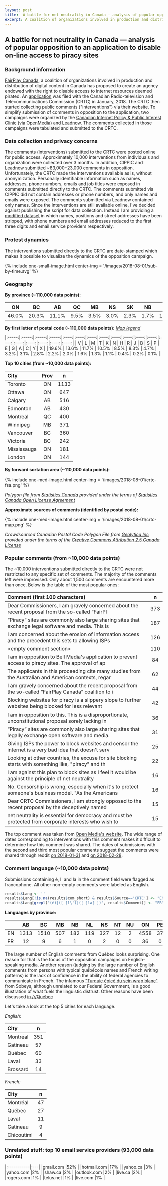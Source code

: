 ```yaml
---
layout: post
title:  A battle for net neutrality in Canada — analysis of popular opposition to an application to disable on-line access to piracy sites
excerpt: A coalition of organizations involved in production and distribution of digital content in Canada has proposed to create an agency endowed with the right to disable access to internet resources deemed pirated. An application was filed with the Canadian Radio-television and Telecommunications Commission. The CRTC collected public comments ("interventions") and made them available online.
---
```


## A battle for net neutrality in Canada — analysis of popular opposition to an application to disable on-line access to piracy sites
### Background information

[FairPlay Canada](https://www.fairplaycanada.com), a coalition of organizations involved in production and distribution of digital content in Canada has proposed to create an agency endowed with the right to disable access to internet resources deemed pirated. An [application](https://services.crtc.gc.ca/pub/instances-proceedings/Default-Defaut.aspx?lang=eng&YA=2018&S=C&PA=t&PT=pt1&PST=a#201800467
) was filed with the Canadian Radio-television and Telecommunications Commission (CRTC) in January, 2018. The CRTC then started collecting public comments ("interventions") via their website. To simplify submission of comments in opposition to the application, two campaigns were organized by the [Canadian Internet Policy & Public Interest Clinic](https://cippic.ca) (via [OpenMedia](https://openmedia.org/)) and [Leadnow](https://act.leadnow.ca/block-bell). The comments collected in those campaigns were tabulated and submitted to the CRTC.


### Data collection and privacy concerns

The comments (interventions) submitted to the CRTC were posted online for public access. Approximately 10,000 interventions from individuals and organization were collected over 3 months. In addition, CIPPIC and Leadnow submitted ~83,000+23,000 comments in opposition. Unfortunately, the CRTC made the interventions available as is, without anonymization. Personally identifiable information such as names, addresses, phone numbers, emails and job titles were exposed in comments submitted directly to the CRTC. The comments submitted via CIPPIC did not contain addresses or phone numbers, and only names and emails were exposed. The comments submitted via Leadnow contained only names. Since the interventions are still available online, I've decided against publishing the script for data collection. Instead I am providing a [modified dataset](https://github.com/ex-punctis/fairplay-canada-opposition) in which names, positions and street addresses have been stripped, with phone numbers and email addresses reduced to the first three digits and email service providers respectively.

### Protest dynamics

The interventions submitted directly to the CRTC are date-stamped which makes it possible to visualize the dynamics of the opposition campaign.

{% include one-small-image.html center-img = '/images/2018-08-01/sub-by-time.svg' %}

### Geography

**By province (~110,000 data points):**


|  ON   |  BC   |  AB   |  QC  |  MB  |  NS  |  SK  |  NB  |  NL  |  NA  |  PE  |  YT  | NT+NU |
|:-----:|:-----:|:-----:|:----:|:----:|:----:|:----:|:----:|:----:|:----:|:----:|:----:|:-----:|
| 46.0% | 20.3% | 11.1% | 9.5% | 3.5% | 3.0% | 2.3% | 1.7% | 1.1% | 0.8% | 0.4% | 0.3% | 0.1%  |


**By first letter of postal code (~110,000 data points):** *[Map legend](https://www.ic.gc.ca/eic/site/bsf-osb.nsf/eng/br03396.html)*

|:-----:|:-----:|:-----:|:-----:|:----:|:----:|:----:|:----:|:----:|:----:|:----:|:----:|:----:|:----:|:----:|:----:|:----:|:----:|
|   V   |   L   |   M   |   T   |  K   |  N   |  H   |  R   |  J   |  B   |  S   |  P   |  E   |  G   |  A   |  C   |  Y   |  X   |
| 19.6% | 13.6% | 11.7% | 10.5% | 8.5% | 8.3% | 4.7% | 3.2% | 3.1% | 2.8% | 2.2% | 2.0% | 1.6% | 1.3% | 1.1% | 0.4% | 0.2% | 0.1% | 

**Top 10 cities (from ~10,000 data points):**

|City        | Prov     |  n   |
|:-----------|:--------:|:----:|
|Toronto     |    ON    | 1133 |
|Ottawa      |    ON    | 647  |
|Calgary     |    AB    | 516  |
|Edmonton    |    AB    | 430  |
|Montreal    |    QC    | 400  |
|Winnipeg    |    MB    | 371  |
|Vancouver   |    BC    | 360  |
|Victoria    |    BC    | 242  |
|Mississauga |    ON    | 181  |
|London      |    ON    | 144  |


**By forward sortation area (~110,000 data points):**

{% include one-med-image.html center-img = '/images/2018-08-01/crtc-fsa.png' %}

*Polygon file from [Statistics Canada](https://www12.statcan.gc.ca/census-recensement/2011/geo/bound-limit/bound-limit-2011-eng.cfm) provided under the terms of
[Statistics Canada Open License Agreement](https://www.statcan.gc.ca/eng/reference/licence)*

**Approximate sources of comments (identified by postal code):**

{% include one-med-image.html center-img = '/images/2018-08-01/crtc-map.png' %}

*Crowdsourced Canadian Postal Code Polygon File from [Geolytica Inc](https://geocoder.ca/?freedata=1) provided under the terms of the [Creative Commons Attribution 2.5 Canada License](https://creativecommons.org/licenses/by/2.5/ca/)*



### Popular comments (from ~10,000 data points)

The ~10,000 interventions submitted directly to the CRTC were not restricted to any specific set of comments. The majority of the comments left were improvised. Only about 1,500 comments are encountered more than once. Below is the table of the most popular ones:

|Comment (first 100 characters)                                                                       |   n|
|:----------------------------------------------------------------------------------------------------|:--:|
|Dear Commissioners, I am gravely concerned about the recent proposal from the so-called “FairPl      | 373|
|“Piracy” sites are commonly also large sharing sites that exchange legal software and media. This is | 187|
|I am concerned about the erosion of information access and the precedent this sets to allowing ISPs  | 126|
|\<empty comment section>                                                                             | 110|
|I am in opposition to Bell Media's application to prevent access to piracy sites. The approval of ap |  84|
|The applicants in this proceeding cite many studies from the Australian and American contexts, regar |  62|
|I am gravely concerned about the recent proposal from the so-called “FairPlay Canada” coalition to i |  44|
|Blocking websites for piracy is a slippery slope to further websites being blocked for less relevant |  42|
|I am in opposition to this. This is a disproportionate, unconstitutional proposal sorely lacking in  |  36|
|“Piracy” sites are commonly also large sharing sites that legally exchange open software and media.  |  31|
|Giving ISPs the power to block websites and censor the internet is a very bad idea that doesn't serv |  25|
|Looking at other countries, the excuse for site blocking starts with something like, "piracy" and th |  22|
|I am against this plan to block sites as I feel it would be against the principle of net neutrality  |  16|
|No. Censorship is wrong, especially when it's to protect someone's business model. "As the Americans |  16|
|Dear CRTC Commissioners, I am strongly opposed to the recent proposal by the deceptively named       |  15|
|net neutrality is essential for democracy and must be protected from corporate interests who wish to |  15|

The top comment was taken from [Open Media's website](https://act.openmedia.org/DontCensor). The wide range of dates corresponding to interventions with this comment makes it difficult to determine how this comment was shared. The dates of submissions with the second and third most popular comments suggest the comments were shared through reddit [on 2018-01-31](https://www.reddit.com/r/canada/comments/7u7bov/the_crtc_has_posted_their_form_for_public/) and [on 2018-02-28](https://www.reddit.com/r/canada/comments/80zuym/are_you_going_to_let_bell_and_its_fairplay/).


### Comment language (~10,000 data points)

Submissions containing é, l' and la in the comment field were flagged as francophone. All other non-empty comments were labeled as English. 

```R
results$Lang <- ''
results$Lang[!is.na(results$com_short) & results$Source=='CRTC'] <- "EN"
results$Lang[grepl("(é)|([ ]l\')|([ ]la[ ])", results$Comment)] <- "FR"
```

**Languages by province:**

|   |  AB  |  BC  | MB  | NB  | NL  | NS  | NT | NU |  ON  | PE | QC  | SK  | YT |
|:--|:----:|:----:|:---:|:---:|:---:|:---:|:--:|:--:|:----:|:--:|:---:|:---:|:--:|
|EN | 1313 | 1510 | 507 | 182 | 119 | 327 | 12 | 2  | 4558 | 37 | 788 | 236 | 12 |
|FR |  12  |  9   |  6  |  1  |  0  |  2  | 0  | 0  |  36  | 0  | 164 |  4  | 0  |

The large number of English comments from Québec looks surprising. One reason for that is the focus of the opposition campaigns on English-speaking media. Another reason (judging by the large number of English comments from persons with typical québécois names and French writing patterns) is the lack of confidence in the ability of federal agencies to communicate in French. The infamous ["Turquie épicé du sein wrap blanc"](https://ici.radio-canada.ca/nouvelle/1027502/sandwich-wrap-erreur-traduction-sobeys-excuse) from Sobeys, although unrelated to our Federal Government, is a good illustration of what fuels the linguistic distrust. Other reasons have been discussed [in /r/Québec](https://www.reddit.com/r/Quebec/comments/85v4zt/analysis_of_crtc_comments_unexpectedly_low_usage/)

Let's take a look at the top 5 cities for each language.

*English:*

|City          | n  |
|:-------------|:--:|
|Montréal      | 351|
|Gatineau      |  57|
|Québec        |  60|
|Laval         |  33|
|Brossard      |  14|

*French:*

|City                  | n |
|:---------------------|:-:|
|Montréal              | 47|
|Québec                | 27|
|Laval                 | 11|
|Gatineau              |  9|
|Chicoutimi            |  4|



### Unrelated stuff: top 10 email service providers (93,000 data points)

|:-----------|:---|
|gmail.com   |52% |
|hotmail.com |17% |
|yahoo.ca    |3%  |
|yahoo.com   |2%  |
|shaw.ca     |2%  |
|outlook.com |2%  |
|live.ca     |2%  |
|rogers.com  |1%  |
|telus.net   |1%  |
|live.com    |1%  |



